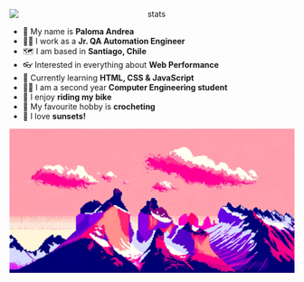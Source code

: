<p align="center">
  <img src="https://github-readme-stats.vercel.app/api/top-langs/?username=palomaandrea&theme=jolly&show_icons=true&hide_border=true&layout=compact" alt="stats" style="display: block; margin: 0 auto">
</p>

- 🌺 My name is **Paloma Andrea**
- 👩‍💼 I work as a **Jr. QA Automation Engineer**
- 🗺️ I am based in **Santiago, Chile**
- 👓 Interested in everything about **Web Performance**
- 📑 Currently learning **HTML, CSS & JavaScript**
- 👩‍🎓 I am a second year **Computer Engineering student**
- 🚴 I enjoy **riding my bike**
- 🧶 My favourite hobby is **crocheting**
- 🌆 I love **sunsets!**

<img src="chilean-torres-del-paine-in-a-pink-sunset.png" alt="Chile's Torres del Paine but in a pink sunset">
